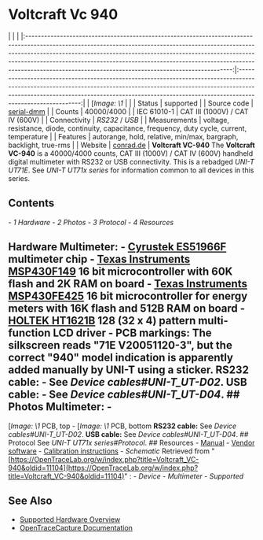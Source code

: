 # Voltcraft Vc 940
| | | |:-----------------------------------------------------------------------------------------------------------------------------------------------------------------------------------------------------------------------------------------------------------------------------------------------------------------------------------------------------------------------------------------:|:----------------------------------------------------------------------------------------------------------------------------------------------------------------------------------------------------------------------------------------------------------------------:| | [*Image: \1* | | | Status | supported | | Source code | [serial-dmm](http://github.com/OpenTraceLab/?p=OpenTraceCapture.git;a=tree;f=src/hardware/serial-dmm) | | Counts | 40000/4000 | | IEC 61010-1 | CAT III (1000V) / CAT IV (600V) | | Connectivity | *RS232* / *USB* | | Measurements | voltage, resistance, diode, continuity, capacitance, frequency, duty cycle, current, temperature | | Features | autorange, hold, relative, min/max, bargraph, backlight, true-rms | | Website | [conrad.de](https://web.archive.org/web/20131107075144/http://www.conrad.de/ce/de/product/123297/VOLTCRAFT-VC940-TRMS-Digital-Multimeter-m-Software-und-Leistungsmessadapter-VC900-Serie-400004000-Counts-CAT-IV-600V) | **Voltcraft VC-940** The **Voltcraft VC-940** is a 40000/4000 counts, CAT III (1000V) / CAT IV (600V) handheld digital multimeter with RS232 or USB connectivity. This is a rebadged *UNI-T UT71E*. See *UNI-T UT71x series* for information common to all devices in this series.
## Contents
\- *1 Hardware* \- *2 Photos* \- *3 Protocol* \- *4 Resources*
## Hardware **Multimeter**: \- [Cyrustek ES51966F](http://www.cyrustek.com.tw/spec/ES51966A.pdf) multimeter chip \- [Texas Instruments MSP430F149](http://www.ti.com/product/msp430f149) 16 bit microcontroller with 60K flash and 2K RAM on board \- [Texas Instruments MSP430FE425](http://www.ti.com/product/msp430fe425) 16 bit microcontroller for energy meters with 16K flash and 512B RAM on board \- [HOLTEK HT1621B](http://www.holtek.com.tw/english/docum/consumer/1621.htm) 128 (32 x 4) pattern multi-function LCD driver \- **PCB markings**: The silkscreen reads "71E V20051120-3", but the correct "940" model indication is apparently added manually by UNI-T using a sticker. **RS232 cable:** \- See *Device cables#UNI-T_UT-D02*. **USB cable:** \- See *Device cables#UNI-T_UT-D04*. ## Photos **Multimeter**: \-
[*Image: \1*
PCB, top
\-
[*Image: \1*
PCB, bottom
**RS232 cable:** See *Device cables#UNI-T_UT-D02*. **USB cable:** See *Device cables#UNI-T_UT-D04*. ## Protocol See *UNI-T UT71x series#Protocol*. ## Resources \- [Manual](http://www.produktinfo.conrad.com/datenblaetter/100000-124999/123297-an-01-ml-VOLTCRAFT_VC940_DMM_de_en_fr_nl.pdf) \- [Vendor software](http://www.produktinfo.conrad.com/datenblaetter/100000-124999/123297-up-01-en-VC940DMM_WIN7_32_64bit_V3_00.zip) \- [Calibration instructions](http://www.produktinfo.conrad.com/datenblaetter/100000-124999/123297-an-01-en-Kalibrieranleitung_VC940.pdf) \- *Schematic*
Retrieved from "[https://OpenTraceLab.org/w/index.php?title=Voltcraft_VC-940&oldid=11104](https://OpenTraceLab.org/w/index.php?title=Voltcraft_VC-940&oldid=11104)"
: \- *Device* \- *Multimeter* \- *Supported*
## See Also
- [Supported Hardware Overview](../supported-hardware.md)
- [OpenTraceCapture Documentation](../../opentracecapture/overview.md)
